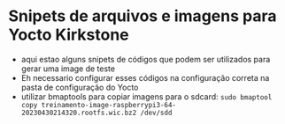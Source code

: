 # Snipets de arquivos e imagens para Yocto Kirkstone

- aqui estao alguns snipets de códigos que podem ser utilizados para gerar uma image de teste
- Eh necessario configurar esses códigos na configuração correta na pasta de configuração do Yocto
- utilizar bmaptools para copiar imagens para o sdcard: ``sudo bmaptool copy treinamento-image-raspberrypi3-64-20230430214320.rootfs.wic.bz2 /dev/sdd``
